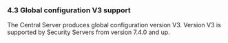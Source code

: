 ### 4.3 Global configuration V3 support

The Central Server produces global configuration version V3. Version V3 is supported by Security Servers from version 7.4.0 and up.